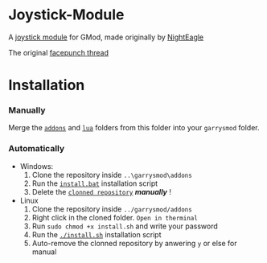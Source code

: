 Joystick-Module
===============

A [joystick module][ref-joymod] for GMod, made originally by [NightEagle][ref-author]

The original [facepunch thread][ref-thread]

Installation
===============

### Manually
Merge the [`addons`][ref-addons] and [`lua`][ref-luabin] folders from this folder into your `garrysmod` folder.

### Automatically
* Windows:
  1. Clone the repository inside `..\garrysmod\addons`
  2. Run the [`install.bat`][ref-winstall] installation script
  3. Delete the [`clonned repository`][ref-repo] **_manually_** !
* Linux
  1. Clone the repository inside `../garrysmod/addons`
  2. Right click in the cloned folder. `Open in therminal`
  3. Run `sudo chmod +x install.sh` and write your password
  4. Run the [`./install.sh`][ref-linstall] installation script
  5. Auto-remove the clonned repository by anwering `y` or else for manual
     
[ref-repo]: https://github.com/MattJeanes/Joystick-Module
[ref-winstall]: https://github.com/MattJeanes/Joystick-Module/blob/master/install.bat
[ref-linstall]: https://github.com/MattJeanes/Joystick-Module/blob/master/install.sh
[ref-thread]: https://web.archive.org/web/20160716031819/http://www.facepunch.com/showthread.php?t=403669
[ref-author]: https://web.archive.org/web/20160613102022/http://facepunch.com/member.php?u=2853
[ref-joymod]: https://components101.com/modules/joystick-module
[ref-addons]: https://github.com/MattJeanes/Joystick-Module/tree/master/addons
[ref-luabin]: https://github.com/MattJeanes/Joystick-Module/tree/master/lua
